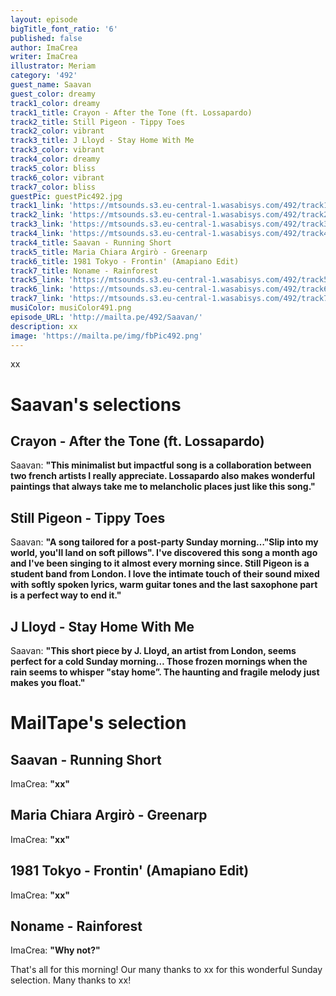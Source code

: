 ```yaml
---
layout: episode
bigTitle_font_ratio: '6'
published: false
author: ImaCrea
writer: ImaCrea
illustrator: Meriam
category: '492'
guest_name: Saavan
guest_color: dreamy
track1_color: dreamy
track1_title: Crayon - After the Tone (ft. Lossapardo)
track2_title: Still Pigeon - Tippy Toes
track2_color: vibrant
track3_title: J Lloyd - Stay Home With Me
track3_color: vibrant
track4_color: dreamy
track5_color: bliss
track6_color: vibrant
track7_color: bliss
guestPic: guestPic492.jpg
track1_link: 'https://mtsounds.s3.eu-central-1.wasabisys.com/492/track1.mp3'
track2_link: 'https://mtsounds.s3.eu-central-1.wasabisys.com/492/track2.mp3'
track3_link: 'https://mtsounds.s3.eu-central-1.wasabisys.com/492/track3.mp3'
track4_link: 'https://mtsounds.s3.eu-central-1.wasabisys.com/492/track4.mp3'
track4_title: Saavan - Running Short
track5_title: Maria Chiara Argirò - Greenarp
track6_title: 1981 Tokyo - Frontin' (Amapiano Edit)
track7_title: Noname - Rainforest
track5_link: 'https://mtsounds.s3.eu-central-1.wasabisys.com/492/track5.mp3'
track6_link: 'https://mtsounds.s3.eu-central-1.wasabisys.com/492/track6.mp3'
track7_link: 'https://mtsounds.s3.eu-central-1.wasabisys.com/492/track7.mp3'
musiColor: musiColor491.png
episode_URL: 'http://mailta.pe/492/Saavan/'
description: xx
image: 'https://mailta.pe/img/fbPic492.png'
---
```

<p id="introduction">xx
</p>

# Saavan's selections
## Crayon - After the Tone (ft. Lossapardo)
Saavan: **"**This minimalist but impactful song is a collaboration between two french artists I really appreciate. Lossapardo also makes wonderful paintings that always take me to melancholic places just like this song.**"**

## Still Pigeon - Tippy Toes
Saavan: **"**A song tailored for a post-party Sunday morning…"Slip into my world, you'll land on soft pillows". I've discovered this song a month ago and I've been singing to it almost every morning since. Still Pigeon is a student band from London. I love the intimate touch of their sound mixed with softly spoken lyrics, warm guitar tones and the last saxophone part is a perfect way to end it.**"**

## J Lloyd - Stay Home With Me
Saavan: **"**This short piece by J. Lloyd, an artist from London, seems perfect for a cold Sunday morning… Those frozen mornings when the rain seems to whisper "stay home”. The haunting and fragile melody just makes you float.**"**

# MailTape's selection

## Saavan - Running Short
ImaCrea: **"**xx**"**

## Maria Chiara Argirò - Greenarp
ImaCrea: **"**xx**"**

## 1981 Tokyo - Frontin' (Amapiano Edit)
ImaCrea: **"**xx**"**

## Noname - Rainforest
ImaCrea: **"**Why not?**"**

<p id="outroduction">That's all for this morning! Our many thanks to xx for this wonderful Sunday selection. Many thanks to xx!</p>
